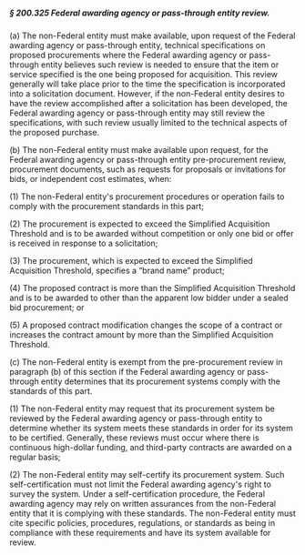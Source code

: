 ##### § 200.325 Federal awarding agency or pass-through entity review. #####

(a) The non-Federal entity must make available, upon request of the Federal awarding agency or pass-through entity, technical specifications on proposed procurements where the Federal awarding agency or pass-through entity believes such review is needed to ensure that the item or service specified is the one being proposed for acquisition. This review generally will take place prior to the time the specification is incorporated into a solicitation document. However, if the non-Federal entity desires to have the review accomplished after a solicitation has been developed, the Federal awarding agency or pass-through entity may still review the specifications, with such review usually limited to the technical aspects of the proposed purchase.

(b) The non-Federal entity must make available upon request, for the Federal awarding agency or pass-through entity pre-procurement review, procurement documents, such as requests for proposals or invitations for bids, or independent cost estimates, when:

(1) The non-Federal entity's procurement procedures or operation fails to comply with the procurement standards in this part;

(2) The procurement is expected to exceed the Simplified Acquisition Threshold and is to be awarded without competition or only one bid or offer is received in response to a solicitation;

(3) The procurement, which is expected to exceed the Simplified Acquisition Threshold, specifies a “brand name” product;

(4) The proposed contract is more than the Simplified Acquisition Threshold and is to be awarded to other than the apparent low bidder under a sealed bid procurement; or

(5) A proposed contract modification changes the scope of a contract or increases the contract amount by more than the Simplified Acquisition Threshold.

(c) The non-Federal entity is exempt from the pre-procurement review in paragraph (b) of this section if the Federal awarding agency or pass-through entity determines that its procurement systems comply with the standards of this part.

(1) The non-Federal entity may request that its procurement system be reviewed by the Federal awarding agency or pass-through entity to determine whether its system meets these standards in order for its system to be certified. Generally, these reviews must occur where there is continuous high-dollar funding, and third-party contracts are awarded on a regular basis;

(2) The non-Federal entity may self-certify its procurement system. Such self-certification must not limit the Federal awarding agency's right to survey the system. Under a self-certification procedure, the Federal awarding agency may rely on written assurances from the non-Federal entity that it is complying with these standards. The non-Federal entity must cite specific policies, procedures, regulations, or standards as being in compliance with these requirements and have its system available for review.